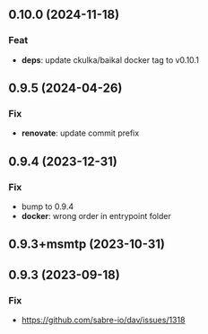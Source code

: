 ## 0.10.0 (2024-11-18)

### Feat

- **deps**: update ckulka/baikal docker tag to v0.10.1

## 0.9.5 (2024-04-26)

### Fix

- **renovate**: update commit prefix

## 0.9.4 (2023-12-31)

### Fix

- bump to 0.9.4
- **docker**: wrong order in entrypoint folder

## 0.9.3+msmtp (2023-10-31)

## 0.9.3 (2023-09-18)

### Fix

- https://github.com/sabre-io/dav/issues/1318
